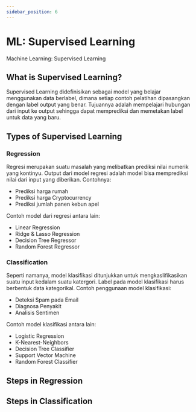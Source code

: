 ```yaml
---
sidebar_position: 6
---
```


# ML: Supervised Learning

Machine Learning: Supervised Learning

## What is Supervised Learning?

Supervised Learning didefinisikan sebagai model yang belajar menggunakan data berlabel, dimana setiap contoh pelatihan dipasangkan dengan label output yang benar. Tujuannya adalah mempelajari hubungan dari input ke output sehingga dapat memprediksi dan memetakan label untuk data yang baru.

## Types of Supervised Learning

### Regression

Regresi merupakan suatu masalah yang melibatkan prediksi nilai numerik yang kontinyu. Output dari model regresi adalah model bisa memprediksi nilai dari input yang diberikan. Contohnya:
- Prediksi harga rumah
- Prediksi harga Cryptocurrency
- Prediksi jumlah panen kebun apel

Contoh model dari regresi antara lain:
- Linear Regression
- Ridge & Lasso Regression
- Decision Tree Regressor
- Random Forest Regressor

### Classification

Seperti namanya, model klasifikasi ditunjukkan untuk mengkaslifikasikan suatu input kedalam suatu katergori. Label pada model klasifikasi harus berbentuk data kategorikal. Contoh penggunaan model klasifikasi:
- Deteksi Spam pada Email
- Diagnosa Penyakit
- Analisis Sentimen

Contoh model klasifikasi antara lain:
- Logistic Regression
- K-Nearest-Neighbors
- Decision Tree Classifier
- Support Vector Machine
- Random Forest Classifier

## Steps in Regression

## Steps in Classification


